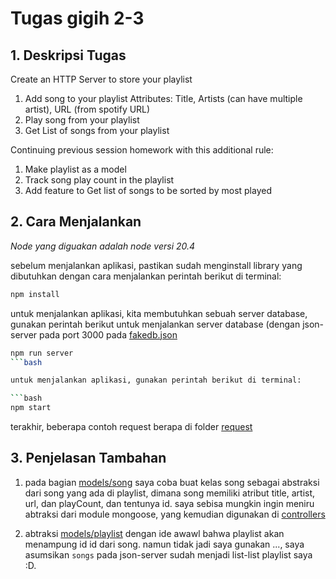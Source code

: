 # Tugas gigih 2-3

## 1. Deskripsi Tugas

Create an HTTP Server to store your playlist
1. Add song to your playlist
Attributes: Title, Artists (can have multiple artist), URL (from spotify URL)
2. Play song from your playlist
3. Get List of songs from your playlist

Continuing previous session homework with this additional rule:
1. Make playlist as a model
2. Track song play count in the playlist
3. Add feature to Get list of songs to be sorted by most played

## 2. Cara Menjalankan
*Node yang diguakan adalah node versi 20.4*

sebelum menjalankan aplikasi, pastikan sudah menginstall library yang dibutuhkan dengan cara menjalankan perintah berikut di terminal:

```bash
npm install
```

untuk menjalankan aplikasi, kita membutuhkan sebuah server database, gunakan perintah berikut untuk menjalankan server database (dengan json-server pada port 3000 pada [fakedb.json](./data/fakedb.json)

```bash
npm run server
```bash

untuk menjalankan aplikasi, gunakan perintah berikut di terminal:

```bash
npm start
```

terakhir, beberapa contoh request berapa di folder [request](./request)

## 3. Penjelasan Tambahan
1. pada bagian [models/song](./models/song.js) saya coba buat kelas song sebagai abstraksi dari song yang ada di playlist, dimana song memiliki atribut title, artist, url, dan playCount, dan tentunya id. saya sebisa mungkin ingin meniru abtraksi dari module mongoose, yang kemudian digunakan di [controllers](./controllers/)

2. abtraksi [models/playlist](./models/playlist.js) dengan ide awawl bahwa playlist akan menampung id id dari song. namun tidak jadi saya gunakan ..., saya asumsikan `songs` pada json-server sudah menjadi list-list playlist saya :D.



